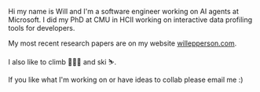 Hi my name is Will and I'm a software engineer working on AI agents at Microsoft. I did my PhD at CMU in HCII working on interactive data profiling tools for developers. 

My most recent research papers are on my website [willepperson.com](https://willepperson.com).

I also like to climb 🧗🏼‍♂️ and ski ⛷.

If you like what I'm working on or have ideas to collab please email me :)
